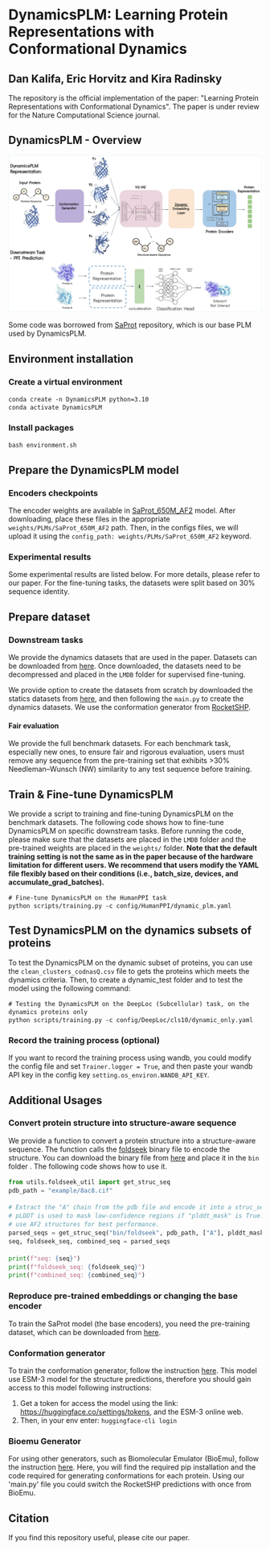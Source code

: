 # DynamicsPLM: Learning Protein Representations with Conformational Dynamics
## Dan Kalifa, Eric Horvitz and Kira Radinsky

The repository is the official implementation of the paper: "Learning Protein Representations with Conformational Dynamics".
The paper is under review for the Nature Computational Science journal.

## DynamicsPLM - Overview
![](figures/DynamicsPLM.jpg)

Some code was borrowed from [SaProt](https://github.com/westlake-repl/SaProt) repository, which is our base PLM used by DynamicsPLM. 

## Environment installation
### Create a virtual environment
```
conda create -n DynamicsPLM python=3.10
conda activate DynamicsPLM
```
### Install packages
```
bash environment.sh  
```

## Prepare the DynamicsPLM model
### Encoders checkpoints
The encoder weights are available in [SaProt_650M_AF2](https://huggingface.co/westlake-repl/SaProt_650M_AF2) model.
After downloading, place these files in the appropriate `weights/PLMs/SaProt_650M_AF2` path.
Then, in the configs files, we will upload it using the `config_path: weights/PLMs/SaProt_650M_AF2` keyword.

### Experimental results
Some experimental results are listed below. For more details, please refer to our paper. For the fine-tuning tasks, the datasets were split based on 30% sequence identity.

## Prepare dataset
### Downstream tasks
We provide the dynamics datasets that are used in the paper. Datasets can be downloaded from 
[here](https://drive.google.com/file/d/1TmRG1yrP3oJQEEj8jlgpeI8dfH_GoUvm/view?usp=sharing).
Once downloaded, the datasets need to be decompressed and placed in the `LMDB` folder for supervised fine-tuning.

We provide option to create the datasets from scratch by downloaded the statics datasets from 
[here](https://drive.google.com/drive/folders/11dNGqPYfLE3M-Mbh4U7IQpuHxJpuRr4g?usp=sharing), and then following the `main.py` to create the dynamics datasets.
We use the conformation generator from [RocketSHP](https://github.com/samsledje/RocketSHP/tree/main).

#### Fair evaluation 
We provide the full benchmark datasets. For each benchmark task, especially new ones, to ensure fair and rigorous evaluation, users must remove any sequence from the pre-training set that exhibits >30% Needleman–Wunsch (NW) similarity to any test sequence before training.

## Train & Fine-tune DynamicsPLM
We provide a script to training and fine-tuning DynamicsPLM on the benchmark datasets. The following code shows how to fine-tune DynamicsPLM on specific
downstream tasks. Before running the code, please make sure that the datasets are placed in the `LMDB` folder and the
pre-trained weights are placed in the `weights/` folder.
**Note that the default training setting is not the same as in the paper because of the hardware limitation for different users. We recommend that users modify the YAML file flexibly based on their conditions (i.e., batch_size, devices, and accumulate_grad_batches).**

```
# Fine-tune DynamicsPLM on the HumanPPI task
python scripts/training.py -c config/HumanPPI/dynamic_plm.yaml
```


## Test DynamicsPLM on the dynamics subsets of proteins
To test the DynamicsPLM on the dynamic subset of proteins, you can use the `clean_clusters_codnasQ.csv` file to gets the proteins which meets the dynamics criteria.
Then, to create a dynamic_test folder and to test the model using the following command:

```
# Testing the DynamicsPLM on the DeepLoc (Subcellular) task, on the dynamics proteins only
python scripts/training.py -c config/DeepLoc/cls10/dynamic_only.yaml
```


### Record the training process (optional)
If you want to record the training process using wandb, you could modify the config file and set `Trainer.logger = True`, and then paste your wandb API key in the config key `setting.os_environ.WANDB_API_KEY`.


## Additional Usages

### Convert protein structure into structure-aware sequence
We provide a function to convert a protein structure into a structure-aware sequence. The function calls the 
[foldseek](https://github.com/steineggerlab/foldseek) 
binary file to encode the structure. You can download the binary file from [here](https://drive.google.com/file/d/1B_9t3n_nlj8Y3Kpc_mMjtMdY0OPYa7Re/view?usp=sharing) and place it in the `bin` folder
. The following code shows how to use it.
```python
from utils.foldseek_util import get_struc_seq
pdb_path = "example/8ac8.cif"

# Extract the "A" chain from the pdb file and encode it into a struc_seq
# pLDDT is used to mask low-confidence regions if "plddt_mask" is True. Please set it to True when
# use AF2 structures for best performance.
parsed_seqs = get_struc_seq("bin/foldseek", pdb_path, ["A"], plddt_mask=False)["A"]
seq, foldseek_seq, combined_seq = parsed_seqs

print(f"seq: {seq}")
print(f"foldseek_seq: {foldseek_seq}")
print(f"combined_seq: {combined_seq}")
```

### Reproduce pre-trained embeddings or changing the base encoder
To train the SaProt model (the base encoders), you need the pre-training dataset, which can be downloaded from
[here](https://huggingface.co/datasets/westlake-repl/AF2_UniRef50).

### Conformation generator
To train the conformation generator, follow the instruction [here](https://github.com/samsledje/RocketSHP/tree/main).
This model use ESM-3 model for the structure predictions, therefore you should gain access to this model following instructions:

1) Get a token for access the model using the link: https://huggingface.co/settings/tokens, and the ESM-3 online web.
2) Then, in your env enter: `huggingface-cli login`

### Bioemu Generator
For using other generators, such as Biomolecular Emulator (BioEmu), follow  the instruction [here](https://github.com/microsoft/bioemu).
Here, you will find the required pip installation and the code required for generating conformations for each protein.
Using our 'main.py' file you could switch the RocketSHP predictions with once from BioEmu.

## Citation
If you find this repository useful, please cite our paper.
